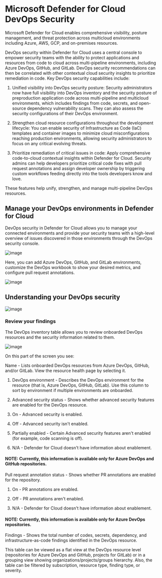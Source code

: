 # Microsoft Defender for Cloud DevOps Security

Microsoft Defender for Cloud enables comprehensive visibility, posture management, and threat protection across multicloud environments including Azure, AWS, GCP, and on-premises resources.

DevOps security within Defender for Cloud uses a central console to empower security teams with the ability to protect applications and resources from code to cloud across multi-pipeline environments, including Azure DevOps, GitHub, and GitLab. DevOps security recommendations can then be correlated with other contextual cloud security insights to prioritize remediation in code. Key DevOps security capabilities include:

1) Unified visibility into DevOps security posture: Security administrators now have full visibility into DevOps inventory and the security posture of preproduction application code across multi-pipeline and multicloud environments, which includes findings from code, secrets, and open-source dependency vulnerability scans. They can also assess the security configurations of their DevOps environment.

2) Strengthen cloud resource configurations throughout the development lifecycle: You can enable security of Infrastructure as Code (IaC) templates and container images to minimize cloud misconfigurations reaching production environments, allowing security administrators to focus on any critical evolving threats.

3) Prioritize remediation of critical issues in code: Apply comprehensive code-to-cloud contextual insights within Defender for Cloud. Security admins can help developers prioritize critical code fixes with pull request annotations and assign developer ownership by triggering custom workflows feeding directly into the tools developers know and love.

These features help unify, strengthen, and manage multi-pipeline DevOps resources.

## Manage your DevOps environments in Defender for Cloud

DevOps security in Defender for Cloud allows you to manage your connected environments and provide your security teams with a high-level overview of issues discovered in those environments through the DevOps security console.

![image](https://github.com/user-attachments/assets/f23066b1-4cde-4942-80ef-2d5149f4ad0a)

Here, you can add Azure DevOps, GitHub, and GitLab environments, customize the DevOps workbook to show your desired metrics, and configure pull request annotations.

![image](https://github.com/user-attachments/assets/4b1fbd65-4bc8-46d8-8f91-38c3f535b115)

## Understanding your DevOps security

![image](https://github.com/user-attachments/assets/83090929-3a0c-4e77-883c-99dbb6721d60)

### Review your findings

The DevOps inventory table allows you to review onboarded DevOps resources and the security information related to them.

![image](https://github.com/user-attachments/assets/558cd99b-7ab5-49c1-8936-3ba059e6763c)

On this part of the screen you see:

Name - Lists onboarded DevOps resources from Azure DevOps, GitHub, and/or GitLab. View the resource health page by selecting it.

1) DevOps environment - Describes the DevOps environment for the resource (that is, Azure DevOps, GitHub, GitLab). Use this column to sort by environment if multiple environments are onboarded.

2) Advanced security status - Shows whether advanced security features are enabled for the DevOps resource.

3) On - Advanced security is enabled.

4) Off - Advanced security isn't enabled.

5) Partially enabled - Certain Advanced security features aren't enabled (for example, code scanning is off).

6) N/A - Defender for Cloud doesn't have information about enablement.

#### NOTE: Currently, this information is available only for Azure DevOps and GitHub repositories.

Pull request annotation status - Shows whether PR annotations are enabled for the repository.

1) On - PR annotations are enabled.

2) Off - PR annotations aren't enabled.

3) N/A - Defender for Cloud doesn't have information about enablement.

#### NOTE: Currently, this information is available only for Azure DevOps repositories.

Findings - Shows the total number of codes, secrets, dependency, and infrastructure-as-code findings identified in the DevOps resource.

This table can be viewed as a flat view at the DevOps resource level (repositories for Azure DevOps and GitHub, projects for GitLab) or in a grouping view showing organizations/projects/groups hierarchy. Also, the table can be filtered by subscription, resource type, finding type, or severity.


